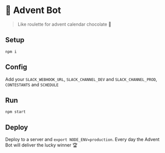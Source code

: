 # 🎄 Advent Bot

> Like roulette for advent calendar chocolate 🍫

## Setup

```
npm i
```

## Config

Add your `SLACK_WEBHOOK_URL`, `SLACK_CHANNEL_DEV` and `SLACK_CHANNEL_PROD`, `CONTESTANTS` and `SCHEDULE`

## Run

```
npm start
```

## Deploy

Deploy to a server and `export NODE_ENV=production`. Every day the Advent Bot will deliver the lucky winner 🏆

